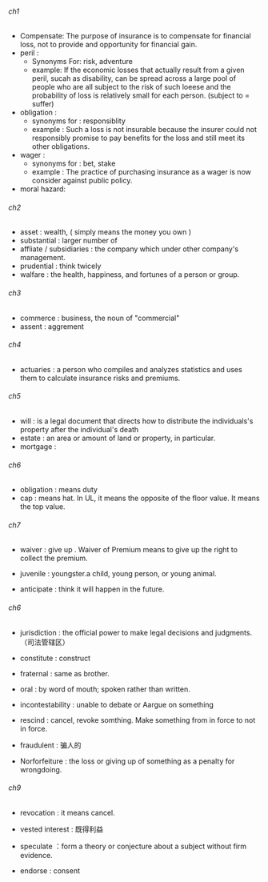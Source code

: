###### ch1
- Compensate: The purpose of insurance is to compensate for financial loss, not to provide and opportunity for financial gain.
- peril : 
  - Synonyms For: risk, adventure
  - example: If the economic losses that actually result from a given peril, sucah as disability, can be spread across a large pool of people who are all subject to the risk of such loeese and the probability of loss is relatively small for each person. (subject to = suffer)
- obligation : 
  - synonyms for : responsiblity
  - example : Such a loss is not insurable because the insurer could not responsibly promise to pay benefits for the loss and still meet its other obligations.
- wager : 
  - synonyms for : bet, stake
  - example : The practice of purchasing insurance as a wager is now consider against public policy.
- moral hazard: 

###### ch2
- asset : wealth, ( simply means the money you own )
- substantial : larger number of 
- affliate / subsidiaries : the company which under other company's management. 
- prudential : think twicely 
- walfare : the health, happiness, and fortunes of a person or group.

###### ch3
- commerce : business, the noun of "commercial"
- assent : aggrement

###### ch4
- actuaries : a person who compiles and analyzes statistics and uses them to calculate insurance risks and premiums.

###### ch5
- will : is a legal document that directs how to distribute the individuals's property after the individual's death
- estate : an area or amount of land or property, in particular.
- mortgage : 

###### ch6
- obligation : means duty 
- cap : means hat. In UL, it means the opposite of the floor value. It means the top value. 


###### ch7
- waiver : give up . Waiver of Premium means to give up the right to collect the premium.

- juvenile : youngster.a child, young person, or young animal.

- anticipate : think it will happen in the future.

###### ch6
- jurisdiction : the official power to make legal decisions and judgments.（司法管辖区）

- constitute : construct

- fraternal : same as brother.

- oral : by word of mouth; spoken rather than written.

- incontestability : unable to debate or Aargue on something

- rescind : cancel, revoke somthing. Make something from in force to not in force.

- fraudulent : 骗人的

- Norforfeiture : the loss or giving up of something as a penalty for wrongdoing.


###### ch9

- revocation : it means cancel.

- vested interest : 既得利益

- speculate ：form a theory or conjecture about a subject without firm evidence.

- endorse : consent
